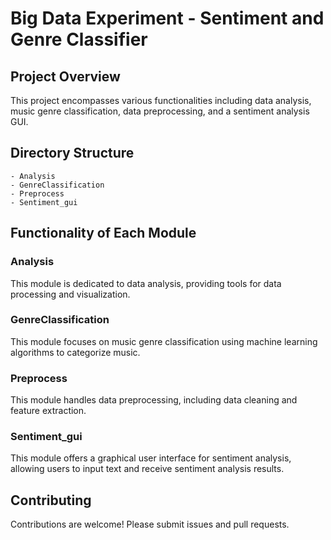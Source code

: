 # Big Data Experiment - Sentiment and Genre Classifier

## Project Overview
This project encompasses various functionalities including data analysis, music genre classification, data preprocessing, and a sentiment analysis GUI.

## Directory Structure
```
- Analysis
- GenreClassification
- Preprocess
- Sentiment_gui
```

## Functionality of Each Module

### Analysis
This module is dedicated to data analysis, providing tools for data processing and visualization.

### GenreClassification
This module focuses on music genre classification using machine learning algorithms to categorize music.

### Preprocess
This module handles data preprocessing, including data cleaning and feature extraction.

### Sentiment_gui
This module offers a graphical user interface for sentiment analysis, allowing users to input text and receive sentiment analysis results.

## Contributing
Contributions are welcome! Please submit issues and pull requests.

